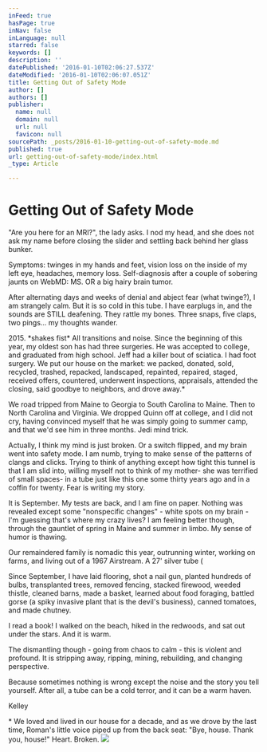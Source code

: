 ```yaml
---
inFeed: true
hasPage: true
inNav: false
inLanguage: null
starred: false
keywords: []
description: ''
datePublished: '2016-01-10T02:06:27.537Z'
dateModified: '2016-01-10T02:06:07.051Z'
title: Getting Out of Safety Mode
author: []
authors: []
publisher:
  name: null
  domain: null
  url: null
  favicon: null
sourcePath: _posts/2016-01-10-getting-out-of-safety-mode.md
published: true
url: getting-out-of-safety-mode/index.html
_type: Article

---
```

# Getting Out of Safety Mode

"Are you here for an MRI?", the lady asks. I nod my head, and she does not ask my name before closing the slider and settling back behind her glass bunker. 

Symptoms: twinges in my hands and feet, vision loss on the inside of my left eye, headaches, memory loss. Self-diagnosis after a couple of sobering jaunts on WebMD: MS. OR a big hairy brain tumor. 

After alternating days and weeks of denial and abject fear (what twinge?), I am strangely calm. But it is so cold in this tube. I have earplugs in, and the sounds are STILL deafening. They rattle my bones. Three snaps, five claps, two pings... my thoughts wander. 

2015\. \*shakes fist\* All transitions and noise. 
Since the beginning of this year, my oldest son has had three surgeries. He was accepted to college, and graduated from high school. Jeff had a killer bout of sciatica. I had foot surgery. We put our house on the market: we packed, donated, sold, recycled, trashed, repacked, landscaped, repainted, repaired, staged, received offers, countered, underwent inspections, appraisals, attended the closing, said goodbye to neighbors, and drove away.\* 

We road tripped from Maine to Georgia to South Carolina to Maine. Then to North Carolina and Virginia. We dropped Quinn off at college, and I did not cry, having convinced myself that he was simply going to summer camp, and that we'd see him in three months. Jedi mind trick. 

Actually, I think my mind is just broken. Or a switch flipped, and my brain went into safety mode. I am numb, trying to make sense of the patterns of clangs and clicks. Trying to think of anything except how tight this tunnel is that I am slid into, willing myself not to think of my mother- she was terrified of small spaces- in a tube just like this one some thirty years ago and in a coffin for twenty. Fear is writing my story. 

It is September. My tests are back, and I am fine on paper. Nothing was revealed except some "nonspecific changes" - white spots on my brain - I'm guessing that's where my crazy lives? I am feeling better though, through the gauntlet of spring in Maine and summer in limbo. My sense of humor is thawing. 

Our remaindered family is nomadic this year, outrunning winter, working on farms, and living out of a 1967 Airstream. A 27' silver tube (

Since September, I have laid flooring, shot a nail gun, planted hundreds of bulbs, transplanted trees, removed fencing, stacked firewood, weeded thistle, cleaned barns, made a basket, learned about food foraging, battled gorse (a spiky invasive plant that is the devil's business), canned tomatoes, and made chutney. 

I read a book! I walked on the beach, hiked in the redwoods, and sat out under the stars. And it is warm. 

The dismantling though - going from chaos to calm - this is violent and profound. It is stripping away, ripping, mining, rebuilding, and changing perspective. 

Because sometimes nothing is wrong except the noise and the story you tell yourself. After all, a tube can be a cold terror, and it can be a warm haven. 

Kelley 

\* We loved and lived in our house for a decade, and as we drove by the last time, Roman's little voice piped up from the back seat: "Bye, house. Thank you, house!" Heart. Broken.
![](https://the-grid-user-content.s3-us-west-2.amazonaws.com/259a7aae-b0d2-499e-82e6-9c41a6edd0c2.jpg)